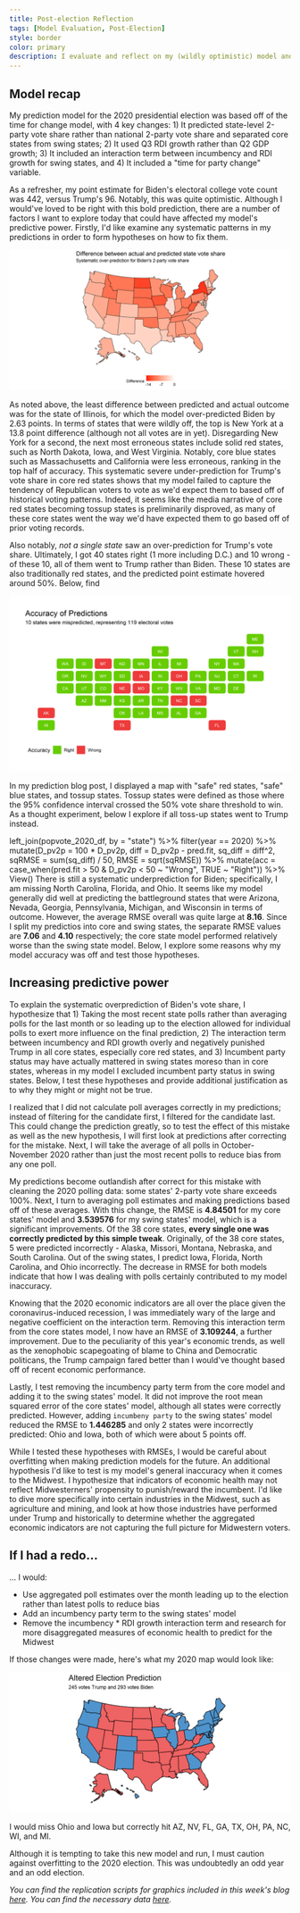 ```yaml
---
title: Post-election Reflection
tags: [Model Evaluation, Post-Election]
style: border
color: primary
description: I evaluate and reflect on my (wildly optimistic) model and test hypotheses for increasing predictive power.
---
```


## Model recap

My prediction model for the 2020 presidential election was based off of the time for change model, with 4 key changes: 1) It predicted state-level 2-party vote share rather than national 2-party vote share and separated core states from swing states; 2) It used Q3 RDI growth rather than Q2 GDP growth; 3) It included an interaction term between incumbency and RDI growth for swing states, and 4) It included a "time for party change" variable.

As a refresher, my point estimate for Biden's electoral college vote count was 442, versus Trump's 96. Notably, this was quite optimistic. Although I would've loved to be right with this bold prediction, there are a number of factors I want to explore today that could have affected my model's predictive power. Firstly, I'd like examine any systematic patterns in my predictions in order to form hypotheses on how to fix them.

![](../figures/eval_diff.png)

As noted above, the least difference between predicted and actual outcome was for the state of Illinois, for which the model over-predicted Biden by 2.63 points. In terms of states that were wildly off, the top is New York at a 13.8 point difference (although not all votes are in yet). Disregarding New York for a second, the next most erroneous states include solid red states, such as North Dakota, Iowa, and West Virginia. Notably, core blue states such as Massachusetts and California were less erroneous, ranking in the top half of accuracy. This systematic severe under-prediction for Trump's vote share in core red states shows that my model failed to capture the tendency of Republican voters to vote as we'd expect them to based off of historical voting patterns. Indeed, it seems like the media narrative of core red states becoming tossup states is preliminarily disproved, as many of these core states went the way we'd have expected them to go based off of prior voting records.

Also notably, *not a single state* saw an over-prediction for Trump's vote share. Ultimately, I got 40 states right (1 more including D.C.) and 10 wrong - of these 10, all of them went to Trump rather than Biden. These 10 states are also traditionally red states, and the predicted point estimate hovered around 50%. Below, find 

![](../figures/eval_acc.png)

In my prediction blog post, I displayed a map with "safe" red states, "safe" blue states, and tossup states. Tossup states were defined as those where the 95% confidence interval crossed the 50% vote share threshold to win. As a thought experiment, below I explore if all toss-up states went to Trump instead.

left_join(popvote_2020_df, by = "state") %>%
  filter(year == 2020) %>%
  mutate(D_pv2p = 100 * D_pv2p,
         diff = D_pv2p - pred.fit,
         sq_diff = diff^2,
         sqRMSE = sum(sq_diff) / 50,
         RMSE = sqrt(sqRMSE)) %>%
  mutate(acc = case_when(pred.fit > 50 & D_pv2p < 50 ~ "Wrong",
                         TRUE ~ "Right")) %>% View()
There is still a systematic underprediction for Biden; specifically, I am missing North Carolina, Florida, and Ohio. It seems like my model generally did well at predicting the battleground states that were Arizona, Nevada, Georgia, Pennsylvania, Michigan, and Wisconsin in terms of outcome. However, the average RMSE overall was quite large at **8.16**. Since I split my predictios into core and swing states, the separate RMSE values are **7.06** and **4.10** respectively; the core state model performed relatively worse than the swing state model. Below, I explore some reasons why my model accuracy was off and test those hypotheses.



## Increasing predictive power

To explain the systematic overprediction of Biden's vote share, I hypothesize that 1) Taking the most recent state polls rather than averaging polls for the last month or so leading up to the election allowed for individual polls to exert more influence on the final prediction, 2) The interaction term between incumbency and RDI growth overly and negatively punished Trump in all core states, especially core red states, and 3) Incumbent party status may have actually mattered in swing states moreso than in core states, whereas in my model I excluded incumbent party status in swing states. Below, I test these hypotheses and provide additional justification as to why they might or might not be true.

I realized that I did not calculate poll averages correctly in my predictions; instead of filtering for the candidate first, I filtered for the candidate last. This could change the prediction greatly, so to test the effect of this mistake as well as the new hypothesis, I will first look at predictions after correcting for the mistake. Next, I will take the average of all polls in October-November 2020 rather than just the most recent polls to reduce bias from any one poll.

My predictions become outlandish after correct for this mistake with cleaning the 2020 polling data: some states' 2-party vote share exceeds 100%. Next, I turn to averaging poll estimates and making predictions based off of these averages. With this change, the RMSE is **4.84501** for my core states' model and **3.539576** for my swing states' model, which is a significant improvements. Of the 38 core states, **every single one was correctly predicted by this simple tweak**. Originally, of the 38 core states, 5 were predicted incorrectly - Alaska, Missori, Montana, Nebraska, and South Carolina. Out of the swing states, I predict Iowa, Florida, North Carolina, and Ohio incorrectly. The decrease in RMSE for both models indicate that how I was dealing with polls certainly contributed to my model inaccuracy.

Knowing that the 2020 economic indicators are all over the place given the coronavirus-induced recession, I was immediately wary of the large and negative coefficient on the interaction term. Removing this interaction term from the core states model, I now have an RMSE of **3.109244**, a further improvement. Due to the peculiarity of this year's economic trends, as well as the xenophobic scapegoating of blame to China and Democratic politicans, the Trump campaign fared better than I would've thought based off of recent economic performance.

Lastly, I test removing the incumbency party term from the core model and adding it to the swing states' model. It did not improve the root mean squared error of the core states' model, although all states were correctly predicted. However, adding `incumbeny party` to the swing states' model reduced the RMSE to **1.446285** and only 2 states were incorrectly predicted: Ohio and Iowa, both of which were about 5 points off.

While I tested these hypotheses with RMSEs, I would be careful about overfitting when making prediction models for the future. An additional hypothesis I'd like to test is my model's general inaccuracy when it comes to the Midwest. I hypothesize that indicators of economic health may not reflect Midwesterners' propensity to punish/reward the incumbent. I'd like to dive more specifically into certain industries in the Midwest, such as agriculture and mining, and look at how those industries have performed under Trump and historically to determine whether the aggregated economic indicators are not capturing the full picture for Midwestern voters.

## If I had a redo...

... I would:
* Use aggregated poll estimates over the month leading up to the election rather than latest polls to reduce bias
* Add an incumbency party term to the swing states' model
* Remove the incumbency * RDI growth interaction term and research for more disaggregated measures of economic health to predict for the Midwest

If those changes were made, here's what my 2020 map would look like:

![](../figures/final_map.png)

I would miss Ohio and Iowa but correctly hit AZ, NV, FL, GA, TX, OH, PA, NC, WI, and MI.

Although it is tempting to take this new model and run, I must caution against overfitting to the 2020 election. This was undoubtedly an odd year and an odd election.


*You can find the replication scripts for graphics included in this week's blog [here](https://github.com/caievelyn/election-analytics/blob/master/scripts/2020_11_23_script.R). You can find the necessary data [here](https://github.com/caievelyn/election-analytics/tree/master/data).*
